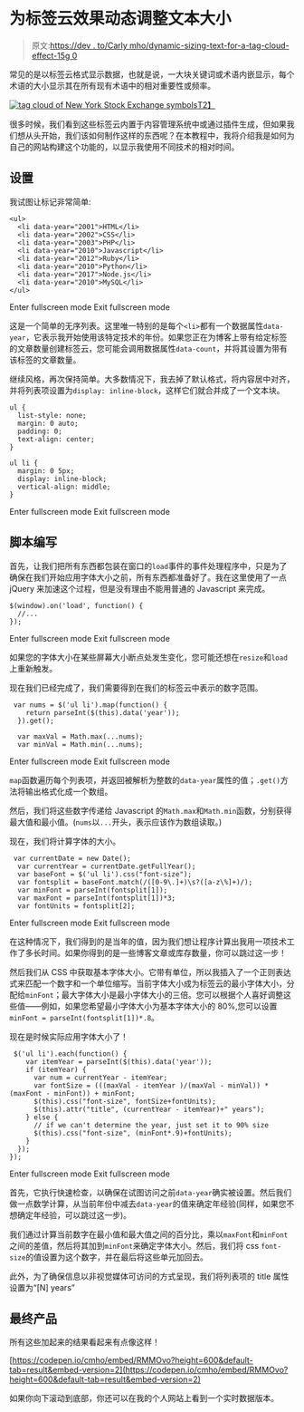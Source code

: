 # 为标签云效果动态调整文本大小

> 原文:[https://dev . to/Carly mho/dynamic-sizing-text-for-a-tag-cloud-effect-15g 0](https://dev.to/carlymho/dynamically-sizing-text-for-a-tag-cloud-effect-15g0)

常见的是以标签云格式显示数据，也就是说，一大块关键词或术语内嵌显示，每个术语的大小显示其在所有现有术语中的相对重要性或频率。

[![tag cloud of New York Stock Exchange symbols](../Images/fbd43fba8c991c3165fe22b9614242d3.png)T2】](https://res.cloudinary.com/practicaldev/image/fetch/s--OdCyLYsG--/c_limit%2Cf_auto%2Cfl_progressive%2Cq_auto%2Cw_880/https://upload.wikimedia.org/wikipedia/commons/7/79/Top_500_by_volume_on_the_NYSE.png)

很多时候，我们看到这些标签云内置于内容管理系统中或通过插件生成，但如果我们想从头开始，我们该如何制作这样的东西呢？在本教程中，我将介绍我是如何为自己的网站构建这个功能的，以显示我使用不同技术的相对时间。

## 设置

我试图让标记非常简单:

```
<ul>
  <li data-year="2001">HTML</li>
  <li data-year="2002">CSS</li>
  <li data-year="2003">PHP</li>
  <li data-year="2010">Javascript</li>
  <li data-year="2012">Ruby</li>
  <li data-year="2010">Python</li>
  <li data-year="2017">Node.js</li>
  <li data-year="2010">MySQL</li>
</ul> 
```

Enter fullscreen mode Exit fullscreen mode

这是一个简单的无序列表。这里唯一特别的是每个`<li>`都有一个数据属性`data-year`，它表示我开始使用该特定技术的年份。如果您正在为博客上带有给定标签的文章数量创建标签云，您可能会调用数据属性`data-count`，并将其设置为带有该标签的文章数量。

继续风格，再次保持简单。大多数情况下，我去掉了默认格式，将内容居中对齐，并将列表项设置为`display: inline-block`，这样它们就合并成了一个文本块。

```
ul {
  list-style: none;
  margin: 0 auto;
  padding: 0;
  text-align: center;
}

ul li {
  margin: 0 5px;
  display: inline-block;
  vertical-align: middle;
} 
```

Enter fullscreen mode Exit fullscreen mode

## 脚本编写

首先，让我们把所有东西都包装在窗口的`load`事件的事件处理程序中，只是为了确保在我们开始应用字体大小之前，所有东西都准备好了。我在这里使用了一点 jQuery 来加速这个过程，但是没有理由不能用普通的 Javascript 来完成。

```
$(window).on('load', function() {
  //...
}); 
```

Enter fullscreen mode Exit fullscreen mode

如果您的字体大小在某些屏幕大小断点处发生变化，您可能还想在`resize`和`load`上重新触发。

现在我们已经完成了，我们需要得到在我们的标签云中表示的数字范围。

```
 var nums = $('ul li').map(function() {
    return parseInt($(this).data('year'));
  }).get();

  var maxVal = Math.max(...nums);
  var minVal = Math.min(...nums); 
```

Enter fullscreen mode Exit fullscreen mode

`map`函数遍历每个列表项，并返回被解析为整数的`data-year`属性的值；`.get()`方法将输出格式化成一个数组。

然后，我们将这些数字传递给 Javascript 的`Math.max`和`Math.min`函数，分别获得最大值和最小值。(`nums`以`...`开头，表示应该作为数组读取。)

现在，我们将计算字体的大小。

```
 var currentDate = new Date();
  var currentYear = currentDate.getFullYear();
  var baseFont = $('ul li').css("font-size");
  var fontsplit = baseFont.match(/([0-9\.]+)\s?([a-z\%]+)/);
  var minFont = parseInt(fontsplit[1]);
  var maxFont = parseInt(fontsplit[1])*3;
  var fontUnits = fontsplit[2]; 
```

Enter fullscreen mode Exit fullscreen mode

在这种情况下，我们得到的是当年的值，因为我们想让程序计算出我用一项技术工作了多长时间。如果你得到的是一些博客文章或库存数量，你可以跳过这一步！

然后我们从 CSS 中获取基本字体大小。它带有单位，所以我插入了一个正则表达式来匹配一个数字和一个单位缩写。当前字体大小成为标签云的最小字体大小，分配给`minFont`；最大字体大小是最小字体大小的三倍。您可以根据个人喜好调整这些值——例如，如果您希望最小字体大小为基本字体大小的 80%,您可以设置`minFont = parseInt(fontsplit[1])*.8`。

现在是时候实际应用字体大小了！

```
 $('ul li').each(function() {
    var itemYear = parseInt($(this).data('year'));
    if (itemYear) {
      var num = currentYear - itemYear;
      var fontSize = (((maxVal - itemYear )/(maxVal - minVal)) * (maxFont - minFont)) + minFont;
      $(this).css("font-size", fontSize+fontUnits);
      $(this).attr("title", (currentYear - itemYear)+" years");
    } else {
      // if we can't determine the year, just set it to 90% size
      $(this).css("font-size", (minFont*.9)+fontUnits);
    }
  });
}); 
```

Enter fullscreen mode Exit fullscreen mode

首先，它执行快速检查，以确保在试图访问之前`data-year`确实被设置。然后我们做一点数学计算，从当前年份中减去`data-year`的值来确定年经验(同样，如果您不想确定年经验，可以跳过这一步)。

我们通过计算当前数字在最小值和最大值之间的百分比，乘以`maxFont`和`minFont`之间的差值，然后将其加到`minFont`来确定字体大小。然后，我们将 css `font-size`的值设置为这个数字，并在最后将这些单元加回去。

此外，为了确保信息以非视觉媒体可访问的方式呈现，我们将列表项的 title 属性设置为“[N] years”

## 最终产品

所有这些加起来的结果看起来有点像这样！

[https://codepen.io/cmho/embed/RMMOvo?height=600&default-tab=result&embed-version=2](https://codepen.io/cmho/embed/RMMOvo?height=600&default-tab=result&embed-version=2)

如果你向下滚动到底部，你还可以在我的个人网站上看到一个实时数据版本。